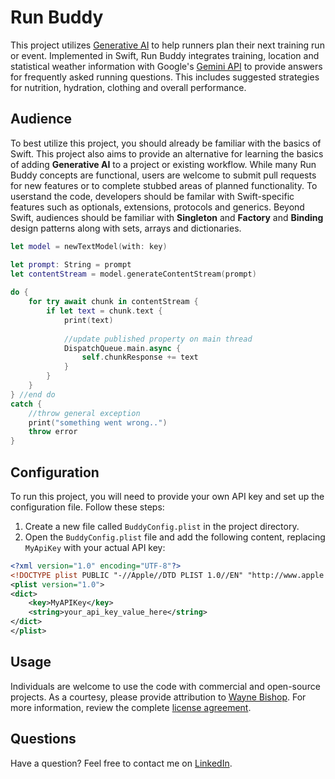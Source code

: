 Run Buddy
====================

This project utilizes [Generative AI](https://www.linkedin.com/in/waynebishop) to help runners plan their next training run or event. Implemented in Swift, Run Buddy integrates training, location and statistical weather information with Google's [Gemini API](https://ai.google.dev) to provide answers for frequently asked running questions. This includes suggested strategies for nutrition, hydration, clothing and overall performance. 

Audience
---------------------

To best utilize this project, you should already be familiar with the basics of Swift. This project also aims to provide an alternative for learning the basics of adding **Generative AI** to a project or existing workflow. While many Run Buddy concepts are functional, users are welcome to submit pull requests for new features or to complete stubbed areas of planned functionality. To userstand the code, developers should be familar with Swift-specific features such as optionals, extensions, protocols and generics. Beyond Swift, audiences should be familiar with **Singleton** and **Factory** and **Binding** design patterns along with sets, arrays and dictionaries.

```swift 
let model = newTextModel(with: key)

let prompt: String = prompt
let contentStream = model.generateContentStream(prompt)
        
do {
    for try await chunk in contentStream {
        if let text = chunk.text {
            print(text)
            
            //update published property on main thread
            DispatchQueue.main.async {
                self.chunkResponse += text
            }
        }
    }
} //end do
catch {
    //throw general exception
    print("something went wrong..")
    throw error
}
```

Configuration
---------------------

To run this project, you will need to provide your own API key and set up the configuration file. Follow these steps:

1. Create a new file called `BuddyConfig.plist` in the project directory.
2. Open the `BuddyConfig.plist` file and add the following content, replacing `MyApiKey` with your actual API key:

```xml
<?xml version="1.0" encoding="UTF-8"?>
<!DOCTYPE plist PUBLIC "-//Apple//DTD PLIST 1.0//EN" "http://www.apple.com/DTDs/PropertyList-1.0.dtd">
<plist version="1.0">
<dict>
    <key>MyAPIKey</key>
    <string>your_api_key_value_here</string>
</dict>
</plist>
```

Usage
--------------------

Individuals are welcome to use the code with commercial and open-source projects. As a courtesy, please provide attribution to [Wayne Bishop](https://www.linkedin.com/in/waynebishop). For more information, review the complete [license agreement](https://github.com/waynewbishop/SwiftStructures/blob/master/License.md). 


Questions
--------------------

Have a question? Feel free to contact me on [LinkedIn](https://www.linkedin.com/in/waynebishop)</a>.
